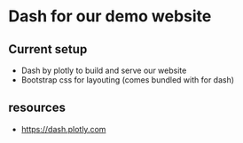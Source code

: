 # Dash for our demo website

## Current setup

- Dash by plotly to build and serve our website
- Bootstrap css for layouting (comes bundled with for dash)

## resources

- https://dash.plotly.com
